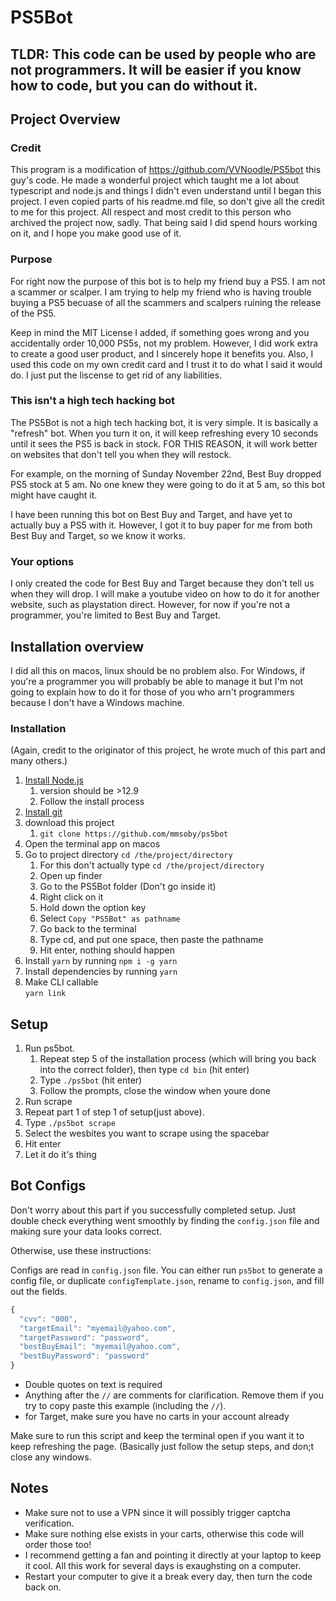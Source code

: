 # PS5Bot

## TLDR: This code can be used by people who are not programmers. It will be easier if you know how to code, but you can do without it.

## Project Overview
### Credit
This program is a modification of https://github.com/VVNoodle/PS5bot this guy's code. He made a wonderful project which taught me a lot about typescript and node.js and things I didn't even understand until I began this project. I even copied parts of his readme.md file, so don't give all the credit to me for this project. All respect and most credit to this person who archived the project now, sadly. That being said I did spend hours working on it, and I hope you make good use of it.

### Purpose
For right now the purpose of this bot is to help my friend buy a PS5. I am not a scammer or scalper. I am trying to help my friend who is having trouble buying a PS5 becuase of all the scammers and scalpers ruining the release of the PS5.

Keep in mind the MIT License I added, if something goes wrong and you accidentally order 10,000 PS5s, not my problem. However, I did work extra to create a good user product, and I sincerely hope it benefits you. Also, I used this code on my own credit card and I trust it to do what I said it would do. I just put the liscense to get rid of any liabilities. 

### This isn't a high tech hacking bot
The PS5Bot is not a high tech hacking bot, it is very simple. It is basically a "refresh" bot. When you turn it on, it will keep refreshing every 10 seconds until it sees the PS5 is back in stock. FOR THIS REASON, it will work better on websites that don't tell you when they will restock.

For example, on the morning of Sunday November 22nd, Best Buy dropped PS5 stock at 5 am. No one knew they were going to do it at 5 am, so this bot might have caught it.

I have been running this bot on Best Buy and Target, and have yet to actually buy a PS5 with it. However, I got it to buy paper for me from both Best Buy and Target, so we know it works.

### Your options
I only created the code for Best Buy and Target because they don't tell us when they will drop. I will make a youtube video on how to do it for another website, such as playstation direct. However, for now if you're not a programmer, you're limited to Best Buy and Target.

## Installation overview
I did all this on macos, linux should be no problem also. For Windows, if you're a programmer you will probably be able to manage it but I'm not going to explain how to do it for those of you who arn't programmers because I don't have a Windows machine.

### Installation
(Again, credit to the originator of this project, he wrote much of this part and many others.)

 1. [Install Node.js](https://nodejs.org/en/)
    1. version should be >12.9
    2. Follow the install process
 2. [Install git](https://git-scm.com/)
 3. download this project
    1. `git clone https://github.com/mmsoby/ps5bot`
 4. Open the terminal app on macos
 5. Go to project directory `cd /the/project/directory`
    1. For this don't actually type `cd /the/project/directory`
    2. Open up finder
    3. Go to the PS5Bot folder (Don't go inside it)
    4. Right click on it
    5. Hold down the option key
    6. Select `Copy "PS5Bot" as pathname`
    7. Go back to the terminal
    8. Type cd, and put one space, then paste the pathname
    9. Hit enter, nothing should happen
 6. Install `yarn` by running `npm i -g yarn`
 7. Install dependencies by running `yarn`
 8. Make CLI callable  
    `yarn link`  

## Setup

 1. Run ps5bot.
    1. Repeat step 5 of the installation process (which will bring you back into the correct folder), then type `cd bin` (hit enter)
    2. Type `./ps5bot` (hit enter)
    3. Follow the prompts, close the window when youre done
 2. Run scrape
   1. Repeat part 1 of step 1 of setup(just above).
   2. Type `./ps5bot scrape`
   3. Select the wesbites you want to scrape using the spacebar
   4. Hit enter
   5. Let it do it's thing
 

## Bot Configs

Don't worry about this part if you successfully completed setup. Just double check everything went smoothly by finding the `config.json` file and making sure your data looks correct.

Otherwise, use these instructions:

Configs are read in `config.json` file. You can either run `ps5bot` to generate a config file, or duplicate `configTemplate.json`, rename to `config.json`, and fill out the fields.

```js
{
  "cvv": "000",
  "targetEmail": "myemail@yahoo.com",
  "targetPassword": "password",
  "bestBuyEmail": "myemail@yahoo.com",
  "bestBuyPassword": "password"
}
```

- Double quotes on text is required
- Anything after the `//` are comments for clarification. Remove them if you try to copy paste this example (including the `//`).
- for Target, make sure you have no carts in your account already


Make sure to run this script and keep the terminal open if you want it to keep refreshing the page. (Basically just follow the setup steps, and don;t close any windows.

## Notes

- Make sure not to use a VPN since it will possibly trigger captcha verification.
- Make sure nothing else exists in your carts, otherwise this code will order those too!
- I recommend getting a fan and pointing it directly at your laptop to keep it cool. All this work for several days is exaughsting on a computer.
- Restart your computer to give it a break every day, then turn the code back on.

